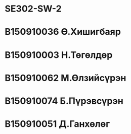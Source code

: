 # SE302-SW-2

# B150910036 Ө.Хишигбаяр
# B150910003 Н.Төгөлдөр
# B150910062 М.Өлзийсүрэн
# B150910074 Б.Пүрэвсүрэн
# B150910051 Д.Ганхөлөг
